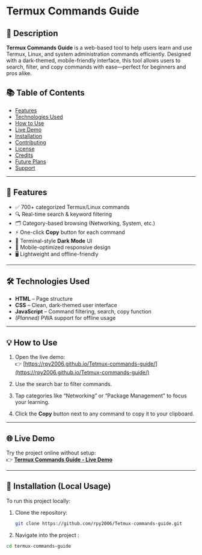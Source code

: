 # Termux Commands Guide

## 📄 Description

**Termux Commands Guide** is a web-based tool to help users learn and use Termux, Linux, and system administration commands efficiently. Designed with a dark-themed, mobile-friendly interface, this tool allows users to search, filter, and copy commands with ease—perfect for beginners and pros alike.

## 📚 Table of Contents

- [Features](#features)
- [Technologies Used](#technologies-used)
- [How to Use](#how-to-use)
- [Live Demo](#live-demo)
- [Installation](#installation)
- [Contributing](#contributing)
- [License](#license)
- [Credits](#credits)
- [Future Plans](#future-plans)
- [Support](#support)

---

## 🚀 Features

- ✅ 700+ categorized Termux/Linux commands
- 🔍 Real-time search & keyword filtering
- 🗂️ Category-based browsing (Networking, System, etc.)
- ⚡ One-click **Copy** button for each command
- 🌙 Terminal-style **Dark Mode** UI
- 📱 Mobile-optimized responsive design
- 🖥️ Lightweight and offline-friendly

---

## 🛠️ Technologies Used

- **HTML** – Page structure  
- **CSS** – Clean, dark-themed user interface  
- **JavaScript** – Command filtering, search, copy function  
- *(Planned)* PWA support for offline usage  

---

## 💡 How to Use

1. Open the live demo:  
   👉 [https://rpy2006.github.io/Tetmux-commands-guide/](https://rpy2006.github.io/Tetmux-commands-guide/)

2. Use the search bar to filter commands.

3. Tap categories like “Networking” or “Package Management” to focus your learning.

4. Click the **Copy** button next to any command to copy it to your clipboard.

---

## 🌐 Live Demo

Try the project online without setup:  
👉 **[Termux Commands Guide - Live Demo](https://rpy2006.github.io/Tetmux-commands-guide/)**

---

## 🧰 Installation (Local Usage)

To run this project locally:

1. Clone the repository:
   ```sh
   git clone https://github.com/rpy2006/Tetmux-commands-guide.git

2. Navigate into the project :
```sh 
cd termux-commands-guide